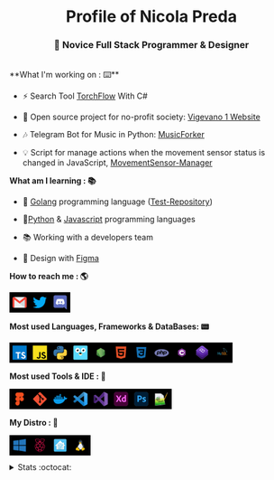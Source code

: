 <h1 align="center">Profile of Nicola Preda</h1>
<h3 align="center">🚀 Novice Full Stack Programmer & Designer</h3>
<br>
**What I'm working on : ⌨️**

- ⚡ Search Tool [TorchFlow](https://github.com/phoenixpixel-it/TorchFlow) With C# 

- 🚧 Open source project for no-profit society: [Vigevano 1 Website](https://github.com/Coding-Bunker/Gruppo-Scout-Vigevano-1)

- 🎶 Telegram Bot for Music in Python: [MusicForker](https://www.github.com/diskxo/MusicForker)

- 💡 Script for manage actions when the movement sensor status is changed in JavaScript, [MovementSensor-Manager](https://github.com/diskxo/MovementSensor-Manager)

**What am I learning : 📚**

- 📗 [Golang](https://golang.org/) programming language ([Test-Repository](https://github.com/diskxo/golang-learning))

- 🐍[Python](https://www.python.org/) & [Javascript](https://www.javascript.com/) programming languages

- 📚 Working with a developers team

- 🍭 Design with [Figma](https://figma.com)


**How to reach me : 🌎**

[<img align="left" alt="gmail" width="36px" src="icons/gmail.png"/>](mailto:nicola.preda05@gmail.com)
[<img align="left" alt="twitter" width="36px" src="icons/twitter.png" />](https://twitter.com/diskxo_)
[<img align="left" alt="discord" width="36px" src="icons/discord.png" />](https://discord.gg/#7611)
<br /><br /><br />
**Most used Languages, Frameworks & DataBases: 📟**

[<img align="left" alt="typescript" width="36px" src="icons/typescript.png" />](https://www.typescriptlang.org/)

[<img align="left" alt="javascript" width="36px" src="icons/js.png" />](https://www.javascript.com/)

[<img align="left" alt="python" width="36px" src="icons/python.png" />](https://www.python.org/)

[<img align="left" alt="golang" width="36px" src="icons/go.png" />](https://golang.org/)

[<img align="left" alt="nodejs" width="36px" src="icons/nodejs.png" />](https://nodejs.org/it/)

[<img align="left" alt="html" width="36px" src="icons/html.png" />](https://html.spec.whatwg.org/multipage/)

[<img align="left" alt="css" width="36px" src="icons/css.png" />](https://www.w3.org/Style/CSS/Overview.en.html)

[<img align="left" alt="php" width="36px" src="icons/php.png" />](https://www.php.net/)

[<img align="left" alt="csharp" width="36px" src="icons/csharp.png" />](https://docs.microsoft.com/it-it/dotnet/csharp/tour-of-csharp/)

[<img align="left" alt="bootstrap" width="36px" src="icons/bootstrap.png" />](https://getbootstrap.com/)

[<img align="left" alt="mysql" width="36px" src="icons/mysql.png" />](https://www.mysql.com/it/)
<br /><br /><br />
**Most used Tools & IDE : 🔧**


[<img align="left" alt="figma" width="36px" src="icons/figma.png" />](https://www.figma.com/)

[<img align="left" alt="git" width="36px" src="icons/git.png" />](https://git-scm.com/)

[<img align="left" alt="docker" width="36px" src="icons/docker.png" />](https://www.docker.com/get-started)

[<img align="left" alt="vscode" width="36px" src="icons/vscode.png" />](https://code.visualstudio.com/)

[<img align="left" alt="visualstudio" width="36px" src="icons/visualstudio.png" />](https://visualstudio.microsoft.com/it/)

[<img align="left" alt="adobexd" width="36px" src="icons/adobexd.png" />](https://www.adobe.com/it/products/xd.html)

[<img align="left" alt="photoshop" width="36px" src="icons/photoshop.png" />](https://www.adobe.com/it/products/photoshop.html)

[<img align="left" alt="notepad++" width="36px" src="icons/notepad++.png" />](https://notepad-plus-plus.org/downloads/)
<br /><br /><br />
**My Distro : 💽**

[<img align="left" alt="windows10" width="36px" src="icons/windows10.png" />](https://www.microsoft.com/it-it/windows/get-windows-10)

[<img align="left" alt="raspbian" width="36px" src="icons/raspbian.png" />](https://www.raspbian.org/)

[<img align="left" alt="homeassistant" width="36px" src="icons/homeassistant.png" />](https://www.home-assistant.io/)

[<img align="left" alt="linux" width="36px" src="icons/linux.png" />](https://www.linux.it/)

<br /><br />
<details>
<summary>
  Stats :octocat:
</summary>

#### GitHub Stats :bar_chart:

![diskxo's github stats](https://github-readme-stats.vercel.app/api?username=diskxo&count_private=true&theme=dark)

[![Top Langs](https://github-readme-stats.vercel.app/api/top-langs/?username=diskxo&langs_count=8&theme=dark)](https://github.com/anuraghazra/github-readme-stats)

</details>

